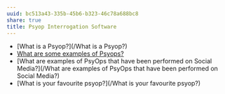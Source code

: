 ```yaml
---
uuid: bc513a43-335b-45b6-b323-46c78a688bc8
share: true
title: Psyop Interrogation Software
---
```

* [What is a Psyop?](/What is a Psyop?)
* [What are some examples of Psyops?](/3dff5411-294f-45ef-92ed-645e35540ae0)
* [What are examples of PsyOps that have been performed on Social Media?](/What are examples of PsyOps that have been performed on Social Media?)
* [What is your favourite psyop?](/What is your favourite psyop?)